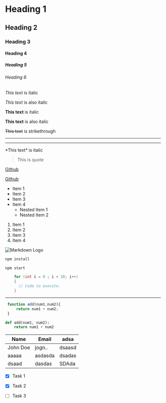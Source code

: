 <!--Headings --> 
# Heading 1
## Heading 2
### Heading 3
#### Heading 4
##### Heading 5
###### Heading 6

<!-- Italics -->
*This text* is italic

_This text_ is also italic

<!-- Bold -->
**This text** is italic

__This text__ is also italic

<!-- Strikethrough -->
~~This text~~ is strikethrough

<!-- Horizontal Rule -->

---
___

<!-- Escaping a special character -->
\*This text\* is italic

<!-- Blockquote -->

> This is quote 

<!-- Links -->
[Github](https://github.com/Florin-Catalin)
<!-- With a title -->
[Github](https://github.com/Florin-Catalin
"My repository link")


<!-- Unorder lists -->
* Item 1
* Item 2
* Item 3
* Item 4
    * Nested Item 1
    * Nested Item 2

<!-- Order lists -->
1. Item 1
1. Item 2
1. Item 3
1. Item 4

<!-- Images -->
![Markdown Logo](http://markdown-here.com/img/icon256.png)

<!-- Github Markdown -->

<!-- Code Blocks -->
```bash
npm install

npm start

```
```csharp
    for (int i = 0 ; i < 10; i++)
    {
      // Code to execute.
    }
```

---------------------
```javascript
 function add(num1,num2){
     return num1 + num2;
 }
```

```python
def add(num1, num2):
    return num1 + num2 

```

<!-- Tables -->
| Name   | Email    | adsa  |
|------- | ----------|-------|
|John Doe|jogn..     |dsaasd |
|aaaaa   | asdasda   |dsadas |
|dsaad  |  dasdas    | SDAda |



<!-- Task Lists -->
* [x] Task 1
* [X] Task 2
* [ ]  Task 3
 



